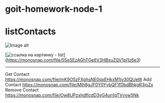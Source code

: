 # goit-homework-node-1

# listContacts

![Image alt](https://github.com/{username}/{repository}/raw/{branch}/{path}/image.png)

[![ссылка на картинку - list](./img/list_of_contacts1.png)]
(https://monosnap.com/file/55eSEzAGhTGe6V3HBxuZQV1pl1z6e3)

---

Get Contact
https://monosnap.com/file/mK9O5zFXghsNE0qxEHkxM1jv30QUeW
Add Contact
https://monosnap.com/file/Mih8gJF0Y0YybQF1fDbdBhkgR3joZx
Remove Contact
https://monosnap.com/file/Ow8UPzxhdfIcdD3yG4un1qTVvvw5Nk

